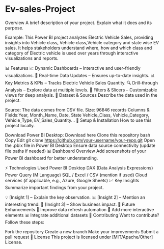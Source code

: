 # Ev-sales-Project
Overview
A brief description of your project. Explain what it does and its purpose.

Example:
This Power BI project analyzes Electric Vehicle Sales, providing insights into Vehicle class, Vehicle class,Vehicle category and state wise EV sales. It helps stakeholders understand where, how and which class and category of Electric vehicle is used over years through interactive visualizations and reports.

📊 Features
📈 Dynamic Dashboards – Interactive and user-friendly visualizations.
📌 Real-time Data Updates – Ensures up-to-date insights.
📊 Key Metrics & KPIs – Tracks Electric Vehicle Sales Quantity.
🔍 Drill-through Analysis – Explore data at multiple levels.
📌 Filters & Slicers – Customizable views for deep analysis.
📂 Dataset & Sources
Describe the data used in the project.

Source: The data comes from CSV file.
Size: 96846 records 
Columns & Fields:Year,	Month_Name,	Date,	State	Vehicle_Class,	Vehicle_Category,	Vehicle_Type,	EV_Sales_Quantity.
 .
🔧 Setup & Installation
How to use this project locally.

Download Power BI Desktop: Download here
Clone this repository
bash
Copy
Edit
git clone https://github.com/your-username/your-repo.git
Open the .pbix file in Power BI Desktop
Ensure data source connectivity (update file paths if needed)
📊 Dashboard Overview
Add screenshots of your Power BI dashboard for better understanding.


⚡ Technologies Used
Power BI Desktop
DAX (Data Analysis Expressions)
Power Query (M Language)
SQL / Excel / CSV (mention if used)
Cloud services (if applicable, e.g., Azure, Google Sheets)
📈 Key Insights
Summarize important findings from your project.

💡 [Insight 1] – Explain the key observation.
📊 [Insight 2] – Mention an interesting trend.
🚀 [Insight 3] – Show business impact.
📌 Future Enhancements
🔄 Improve data refresh automation
📌 Add more interactive elements
📊 Integrate additional datasets
🤝 Contributing
Want to contribute? Follow these steps:

Fork the repository
Create a new branch
Make your improvements
Submit a pull request
📜 License
This project is licensed under [MIT/Apache/Other] License.
